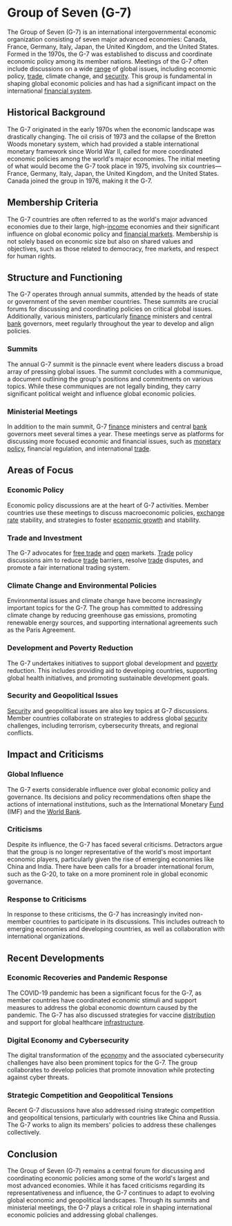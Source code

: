 # Group of Seven (G-7)

The Group of Seven (G-7) is an international intergovernmental economic organization consisting of seven major advanced economies: Canada, France, Germany, Italy, Japan, the United Kingdom, and the United States. Formed in the 1970s, the G-7 was established to discuss and coordinate economic policy among its member nations. Meetings of the G-7 often include discussions on a wide [range](../r/range.md) of global issues, including economic policy, [trade](../t/trade.md), climate change, and [security](../s/security.md). This group is fundamental in shaping global economic policies and has had a significant impact on the international [financial system](../f/financial_system.md).

## Historical Background
The G-7 originated in the early 1970s when the economic landscape was drastically changing. The oil crisis of 1973 and the collapse of the Bretton Woods monetary system, which had provided a stable international monetary framework since World War II, called for more coordinated economic policies among the world's major economies. The initial meeting of what would become the G-7 took place in 1975, involving six countries—France, Germany, Italy, Japan, the United Kingdom, and the United States. Canada joined the group in 1976, making it the G-7.

## Membership Criteria
The G-7 countries are often referred to as the world's major advanced economies due to their large, high-[income](../i/income.md) economies and their significant influence on global economic policy and [financial markets](../f/financial_market.md). Membership is not solely based on economic size but also on shared values and objectives, such as those related to democracy, free markets, and respect for human rights.

## Structure and Functioning
The G-7 operates through annual summits, attended by the heads of state or government of the seven member countries. These summits are crucial forums for discussing and coordinating policies on critical global issues. Additionally, various ministers, particularly [finance](../f/finance.md) ministers and central [bank](../b/bank.md) governors, meet regularly throughout the year to develop and align policies.

### Summits
The annual G-7 summit is the pinnacle event where leaders discuss a broad array of pressing global issues. The summit concludes with a communique, a document outlining the group's positions and commitments on various topics. While these communiques are not legally binding, they carry significant political weight and influence global economic policies.

### Ministerial Meetings
In addition to the main summit, G-7 [finance](../f/finance.md) ministers and central [bank](../b/bank.md) governors meet several times a year. These meetings serve as platforms for discussing more focused economic and financial issues, such as [monetary policy](../m/monetary_policy.md), financial regulation, and international [trade](../t/trade.md).

## Areas of Focus
### Economic Policy
Economic policy discussions are at the heart of G-7 activities. Member countries use these meetings to discuss macroeconomic policies, [exchange rate](../e/exchange_rate.md) stability, and strategies to foster [economic growth](../e/economic_growth.md) and stability.

### Trade and Investment
The G-7 advocates for [free trade](../f/free_trade.md) and [open](../o/open.md) markets. [Trade](../t/trade.md) policy discussions aim to reduce [trade](../t/trade.md) barriers, resolve [trade](../t/trade.md) disputes, and promote a fair international trading system.

### Climate Change and Environmental Policies
Environmental issues and climate change have become increasingly important topics for the G-7. The group has committed to addressing climate change by reducing greenhouse gas emissions, promoting renewable energy sources, and supporting international agreements such as the Paris Agreement.

### Development and Poverty Reduction
The G-7 undertakes initiatives to support global development and [poverty](../p/poverty.md) reduction. This includes providing aid to developing countries, supporting global health initiatives, and promoting sustainable development goals.

### Security and Geopolitical Issues
[Security](../s/security.md) and geopolitical issues are also key topics at G-7 discussions. Member countries collaborate on strategies to address global [security](../s/security.md) challenges, including terrorism, cybersecurity threats, and regional conflicts.

## Impact and Criticisms
### Global Influence
The G-7 exerts considerable influence over global economic policy and governance. Its decisions and policy recommendations often shape the actions of international institutions, such as the International Monetary [Fund](../f/fund.md) (IMF) and the [World Bank](../w/world_bank.md).

### Criticisms
Despite its influence, the G-7 has faced several criticisms. Detractors argue that the group is no longer representative of the world's most important economic players, particularly given the rise of emerging economies like China and India. There have been calls for a broader international forum, such as the G-20, to take on a more prominent role in global economic governance.

### Response to Criticisms
In response to these criticisms, the G-7 has increasingly invited non-member countries to participate in its discussions. This includes outreach to emerging economies and developing countries, as well as collaboration with international organizations.

## Recent Developments
### Economic Recoveries and Pandemic Response
The COVID-19 pandemic has been a significant focus for the G-7, as member countries have coordinated economic stimuli and support measures to address the global economic downturn caused by the pandemic. The G-7 has also discussed strategies for vaccine [distribution](../d/distribution.md) and support for global healthcare [infrastructure](../i/infrastructure.md).

### Digital Economy and Cybersecurity
The digital transformation of the [economy](../e/economy.md) and the associated cybersecurity challenges have also been prominent topics for the G-7. The group collaborates to develop policies that promote innovation while protecting against cyber threats.

### Strategic Competition and Geopolitical Tensions
Recent G-7 discussions have also addressed rising strategic competition and geopolitical tensions, particularly with countries like China and Russia. The G-7 works to align its members' policies to address these challenges collectively.

## Conclusion
The Group of Seven (G-7) remains a central forum for discussing and coordinating economic policies among some of the world's largest and most advanced economies. While it has faced criticisms regarding its representativeness and influence, the G-7 continues to adapt to evolving global economic and geopolitical landscapes. Through its summits and ministerial meetings, the G-7 plays a critical role in shaping international economic policies and addressing global challenges.